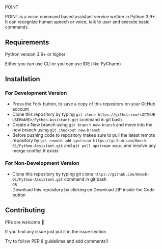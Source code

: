 POINT

POINT is a voice command based assistant service written in Python 3.9+. It can recognize human speech or voice, talk to user and execute basic commands.

## Requirements

Python version 3.9+ or higher

Either you can use CLI or you can use IDE (like PyCharm)

## Installation

### For Development Version

- Press the Fork button, to save a copy of this repository on your GitHub account
- Clone this repository by typing `git clone https://github.com/<GITHUB-USERNAME>/Python-Assistant.git` command in git bash
- Create a New branch using `git branch new-branch` and move into the new branch using `git checkout new-branch`
- Before pushing code to repository makes sure to pull the latest remote repository by `git remote add upstream https://github.com/Umesh-01/Python-Assistant.git` and `git pull upstream main`, and resolve any merge conflict if exists

### For Non-Development Version
- Clone this repository by typing git clone `https://github.com/Umesh-01/Python-Assistant.git` command in git bash<br>
`OR` <br>
Download this repository by clicking on Download ZIP inside the Code button 


## Contributing 

PRs are welcome 🙂

If you find any issue just put it in the issue section

Try to follow PEP 8 guidelines and add comments!! 
